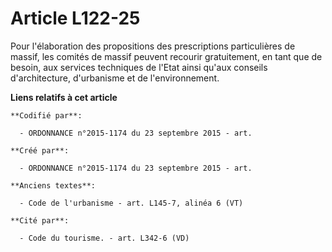 # Article L122-25

Pour l'élaboration des propositions des prescriptions particulières de massif, les comités de massif peuvent recourir
gratuitement, en tant que de besoin, aux services techniques de l'Etat ainsi qu'aux conseils d'architecture, d'urbanisme et
de l'environnement.

**Liens relatifs à cet article**

	**Codifié par**:

	  - ORDONNANCE n°2015-1174 du 23 septembre 2015 - art.

	**Créé par**:

	  - ORDONNANCE n°2015-1174 du 23 septembre 2015 - art.

	**Anciens textes**:

	  - Code de l'urbanisme - art. L145-7, alinéa 6 (VT)

	**Cité par**:

	  - Code du tourisme. - art. L342-6 (VD)
